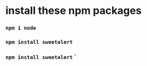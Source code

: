 

# install these npm packages 

### `npm i node` 

### `npm install sweetalert` 

### `npm install sweetalert` ` 
